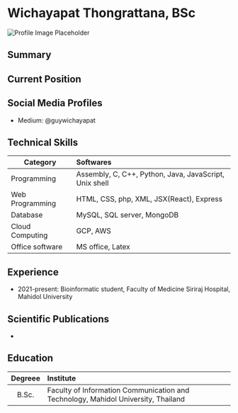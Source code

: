 # Wichayapat Thongrattana, BSc

![Profile Image Placeholder](image/wichayapat.png)

## Summary

## Current Position

## Social Media Profiles

- Medium: @guywichayapat

## Technical Skills

| Category        | Softwares                                              |
| --------------- | :----------------------------------------------------- |
| Programming     | Assembly, C, C++, Python, Java, JavaScript, Unix shell |
| Web Programming | HTML, CSS, php, XML, JSX(React), Express               |
| Database        | MySQL, SQL server, MongoDB                             |
| Cloud Computing | GCP, AWS                                               |
| Office software | MS office, Latex                                       |

## Experience

- 2021-present: Bioinformatic student, Faculty of Medicine Siriraj Hospital, Mahidol University

## Scientific Publications

-

## Education

| Degreee | Institute                                                                         |
| :-----: | :-------------------------------------------------------------------------------- |
|  B.Sc.  | Faculty of Information Communication and Technology, Mahidol University, Thailand |
